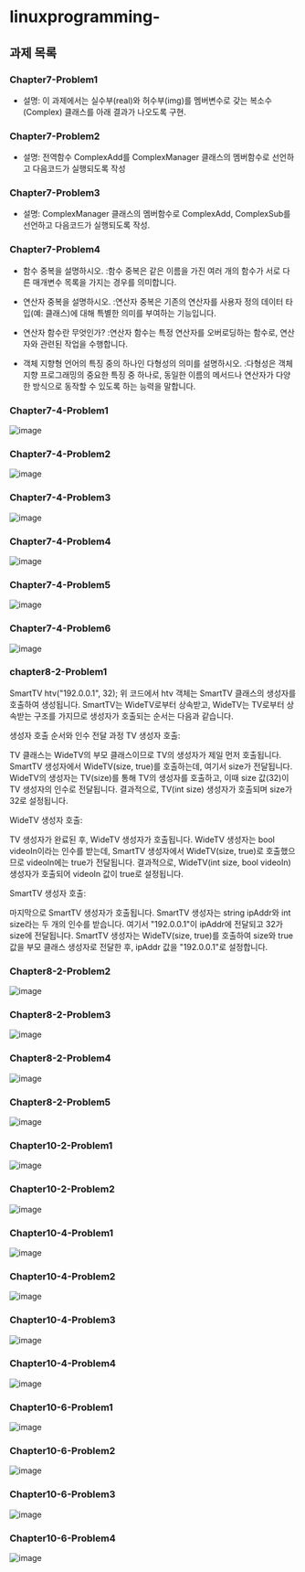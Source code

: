# linuxprogramming-
## 과제 목록

### Chapter7-Problem1
- 설명: 이 과제에서는 실수부(real)와 허수부(img)를 멤버변수로 갖는 복소수(Complex) 클래스를 아래 결과가 나오도록 구현.

### Chapter7-Problem2
- 설명: 전역함수 ComplexAdd를 ComplexManager 클래스의 멤버함수로 선언하고 다음코드가 실행되도록 작성

### Chapter7-Problem3
- 설명: ComplexManager 클래스의 멤버함수로 ComplexAdd, ComplexSub를 선언하고 다음코드가 실행되도록 작성.

### Chapter7-Problem4

- 함수 중복을 설명하시오.
:함수 중복은 같은 이름을 가진 여러 개의 함수가 서로 다른 매개변수 목록을 가지는 경우를 의미합니다.

- 연산자 중복을 설명하시오.
:연산자 중복은 기존의 연산자를 사용자 정의 데이터 타입(예: 클래스)에 대해 특별한 의미를 부여하는 기능입니다.

- 연산자 함수란 무엇인가?
:연산자 함수는 특정 연산자를 오버로딩하는 함수로, 연산자와 관련된 작업을 수행합니다.

- 객체 지향형 언어의 특징 중의 하나인 다형성의 의미를 설명하시오.
:다형성은 객체 지향 프로그래밍의 중요한 특징 중 하나로, 동일한 이름의 메서드나 연산자가 다양한 방식으로 동작할 수 있도록 하는 능력을 말합니다.

### Chapter7-4-Problem1
![image](https://github.com/user-attachments/assets/0f404d2e-f5e1-40e6-933c-b744237aa403)

### Chapter7-4-Problem2
![image](https://github.com/user-attachments/assets/b59d6087-5b7e-4506-b080-610ec14fd025)

### Chapter7-4-Problem3
![image](https://github.com/user-attachments/assets/b20804ce-c2a1-475e-934a-ad16ae44a026)

### Chapter7-4-Problem4
![image](https://github.com/user-attachments/assets/cdd36815-c4da-4acc-b8f7-7dacd4763d35)

### Chapter7-4-Problem5
![image](https://github.com/user-attachments/assets/6f1fb529-6f90-456c-8d46-d431ca5e6f30)

### Chapter7-4-Problem6
![image](https://github.com/user-attachments/assets/1e89fac9-a0a8-4d9d-97da-7eca651ddb21)

### chapter8-2-Problem1
SmartTV htv("192.0.0.1", 32);
위 코드에서 htv 객체는 SmartTV 클래스의 생성자를 호출하여 생성됩니다. SmartTV는 WideTV로부터 상속받고, WideTV는 TV로부터 상속받는 구조를 가지므로 생성자가 호출되는 순서는 다음과 같습니다.

생성자 호출 순서와 인수 전달 과정
TV 생성자 호출:

TV 클래스는 WideTV의 부모 클래스이므로 TV의 생성자가 제일 먼저 호출됩니다.
SmartTV 생성자에서 WideTV(size, true)를 호출하는데, 여기서 size가 전달됩니다.
WideTV의 생성자는 TV(size)를 통해 TV의 생성자를 호출하고, 이때 size 값(32)이 TV 생성자의 인수로 전달됩니다.
결과적으로, TV(int size) 생성자가 호출되며 size가 32로 설정됩니다.

WideTV 생성자 호출:

TV 생성자가 완료된 후, WideTV 생성자가 호출됩니다.
WideTV 생성자는 bool videoIn이라는 인수를 받는데, SmartTV 생성자에서 WideTV(size, true)로 호출했으므로 videoIn에는 true가 전달됩니다.
결과적으로, WideTV(int size, bool videoIn) 생성자가 호출되어 videoIn 값이 true로 설정됩니다.

SmartTV 생성자 호출:

마지막으로 SmartTV 생성자가 호출됩니다.
SmartTV 생성자는 string ipAddr와 int size라는 두 개의 인수를 받습니다. 여기서 "192.0.0.1"이 ipAddr에 전달되고 32가 size에 전달됩니다.
SmartTV 생성자는 WideTV(size, true)를 호출하여 size와 true 값을 부모 클래스 생성자로 전달한 후, ipAddr 값을 "192.0.0.1"로 설정합니다.


### Chapter8-2-Problem2
![image](https://github.com/user-attachments/assets/d8443eaa-f777-4bbe-bbcb-c63f984ee277)

### Chapter8-2-Problem3
![image](https://github.com/user-attachments/assets/ff7d8ecf-a379-48d3-aa3a-a2389761c8f9)

### Chapter8-2-Problem4
![image](https://github.com/user-attachments/assets/b1c1f7f9-aead-43a2-80a6-bd13ef83d286)

### Chapter8-2-Problem5
![image](https://github.com/user-attachments/assets/abdb6fb5-c559-4205-9ee9-c4ab9e8a7ce4)

### Chapter10-2-Problem1
![image](https://github.com/user-attachments/assets/8282f0b0-615c-4ce8-b07b-684d2acd6982)

### Chapter10-2-Problem2
![image](https://github.com/user-attachments/assets/592b5c51-3b17-44da-9744-7fa972e924ce)

### Chapter10-4-Problem1
![image](https://github.com/user-attachments/assets/2cf03a9a-1c25-4912-9a75-23138a3ae38c)

### Chapter10-4-Problem2
![image](https://github.com/user-attachments/assets/76d37167-f687-4914-9469-caa1a1752847)

### Chapter10-4-Problem3
![image](https://github.com/user-attachments/assets/42607aa3-4c00-4268-80fa-c3991ccac46b)

### Chapter10-4-Problem4
![image](https://github.com/user-attachments/assets/bbecf8b7-812d-4a68-8149-1d30c614791a)

### Chapter10-6-Problem1
![image](https://github.com/user-attachments/assets/39a855ca-7ae7-44a0-bb32-9750fe62386c)

### Chapter10-6-Problem2
![image](https://github.com/user-attachments/assets/b58a5dba-2c7e-4757-ac37-acfb1c014ffa)

### Chapter10-6-Problem3
![image](https://github.com/user-attachments/assets/201c0955-fc9e-416c-b197-5cc3f75ef043)

### Chapter10-6-Problem4
![image](https://github.com/user-attachments/assets/f661a830-888f-4fb1-96bc-31ef27fe75a1)

